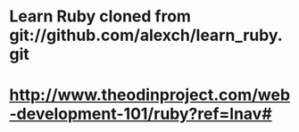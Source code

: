# Learn Ruby cloned from git://github.com/alexch/learn_ruby.git
# http://www.theodinproject.com/web-development-101/ruby?ref=lnav#